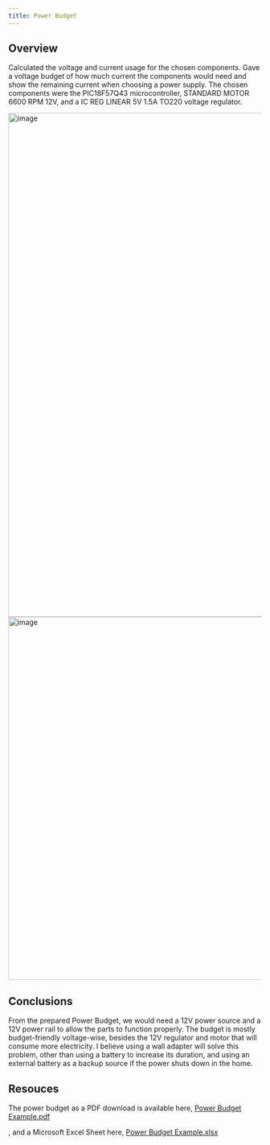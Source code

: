 ```yaml
---
title: Power Budget
---
```


## Overview
Calculated the voltage and current usage for the chosen components. Gave a voltage budget of how much current the components would need and show the remaining current when choosing a power supply. The chosen components were the PIC18F57Q43 microcontroller, STANDARD MOTOR 6600 RPM 12V, and a IC REG LINEAR 5V 1.5A TO220 voltage regulator.



<img width="1570" height="1002" alt="image" src="https://github.com/user-attachments/assets/82fa46c8-d815-499a-9b89-10e852eff0ef" />



<img width="1566" height="722" alt="image" src="https://github.com/user-attachments/assets/5f4fc377-d883-45f9-af6e-401b714622a8" />




## Conclusions

From the prepared Power Budget, we would need a 12V power source and a 12V power rail to allow the parts to function properly. The budget is mostly budget-friendly voltage-wise, besides the 12V regulator and motor that will consume more electricity. I believe using a wall adapter will solve this problem, other than using a battery to increase its duration, and using an external battery as a backup source if the power shuts down in the home.  

## Resouces

The power budget as a PDF download is available here, [Power Budget Example.pdf](https://github.com/user-attachments/files/23277122/Power.Budget.Example.pdf)

, and a Microsoft Excel Sheet here, [Power Budget Example.xlsx](https://github.com/user-attachments/files/23277161/Power.Budget.Example.xlsx)

